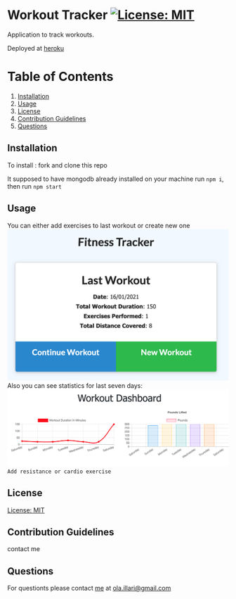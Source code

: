 # Workout Tracker [![License: MIT](https://img.shields.io/badge/License-MIT-yellow.svg)](https://opensource.org/licenses/MIT)
  Application to track workouts.

  Deployed at [heroku](https://lit-sierra-58501.herokuapp.com/)
  # Table of Contents
  1. [Installation](#installation)
  2. [Usage](#usage)
  3. [License](#license)
  4. [Contribution Guidelines](#contribution-guidelines)
  5. [Questions](#questions)
## Installation
To install : 
fork and clone this repo

It supposed to have mongodb already installed on your machine
 run `npm i`, then run `npm start`
## Usage
You can either add exercises to last workout or create new one
![main](./images/main.png)
Also you can see statistics for last seven days:
![stats](./images/stats.png)
`Add resistance or cardio exercise`
## License
[License: MIT](https://opensource.org/licenses/MIT)
## Contribution Guidelines 
contact me

## Questions
For questionts please contact [me](https://github.com/Myau5x) at ola.illari@gmail.com
 


